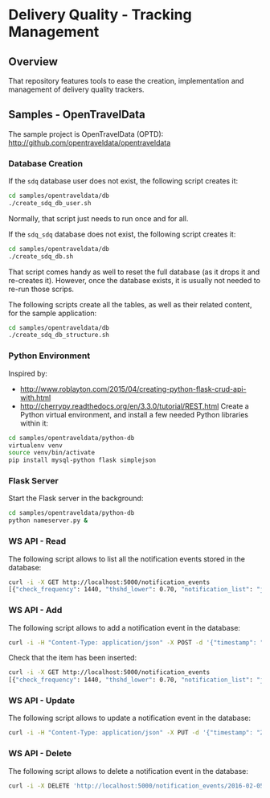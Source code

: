 # Delivery Quality - Tracking Management

## Overview
That repository features tools to ease the creation, implementation and management
of delivery quality trackers.

## Samples - OpenTravelData
The sample project is OpenTravelData (OPTD): http://github.com/opentraveldata/opentraveldata

### Database Creation
If the ```sdq``` database user does not exist, the following script creates it:
```bash
cd samples/opentraveldata/db
./create_sdq_db_user.sh
```
Normally, that script just needs to run once and for all.

If the ```sdq_sdq``` database does not exist, the following script creates it:
```bash
cd samples/opentraveldata/db
./create_sdq_db.sh
```
That script comes handy as well to reset the full database (as it drops it and re-creates it). However, once the database exists, it is usually not needed to re-run those scrips.

The following scripts create all the tables, as well as their related content, for the sample application:
```bash
cd samples/opentraveldata/db
./create_sdq_db_structure.sh
```

### Python Environment
Inspired by:
* http://www.roblayton.com/2015/04/creating-python-flask-crud-api-with.html
* http://cherrypy.readthedocs.org/en/3.3.0/tutorial/REST.html
Create a Python virtual environment, and install a few needed Python libraries within it:
```bash
cd samples/opentraveldata/python-db
virtualenv venv
source venv/bin/activate
pip install mysql-python flask simplejson
```

### Flask Server
Start the Flask server in the background:
```bash
cd samples/opentraveldata/python-db
python nameserver.py &
```

### WS API - Read
The following script allows to list all the notification events stored in the database:
```bash
curl -i -X GET http://localhost:5000/notification_events
[{"check_frequency": 1440, "thshd_lower": 0.70, "notification_list": "john@doe.me", "thshd_upper": 1.20, "content": "{\"notified_address_list\": \"john@doe.me\"}", "timestamp": "2016-02-01T08:00:00", "tag_list": "\"file\", \"opentraveldata\", \"optd_airline_por.csv\""}, {"check_frequency": 1440, "thshd_lower": 0.70, "notification_list": "john@doe.me", "thshd_upper": 1.20, "content": "{\"notified_address_list\": \"john@doe.me\"}", "timestamp": "2016-02-01T09:00:00", "tag_list": "\"file\", \"opentraveldata\", \"optd_airlines.csv\""}]
```

### WS API - Add
The following script allows to add a notification event in the database:
```bash
curl -i -H "Content-Type: application/json" -X POST -d '{"timestamp": "2016-02-05 20:00:00", "tag_list": "\"file\", \"opentraveldata\", \"optd_airlines.csv\"", "content": "{\"notified_address_list\": \"john@doe.me\"}"}' http://localhost:5000/add
```
Check that the item has been inserted:
```bash
curl -i -X GET http://localhost:5000/notification_events
[{"check_frequency": 1440, "thshd_lower": 0.70, "notification_list": "john@doe.me", "thshd_upper": 1.20, "content": "{\"notified_address_list\": \"john@doe.me\"}", "timestamp": "2016-02-01T08:00:00", "tag_list": "\"file\", \"opentraveldata\", \"optd_airline_por.csv\""}, {"check_frequency": 1440, "thshd_lower": 0.70, "notification_list": "john@doe.me", "thshd_upper": 1.20, "content": "{\"notified_address_list\": \"john@doe.me\"}", "timestamp": "2016-02-01T09:00:00", "tag_list": "\"file\", \"opentraveldata\", \"optd_airlines.csv\""}, {"check_frequency": 1440, "thshd_lower": 0.70, "notification_list": "john@doe.me", "thshd_upper": 1.20, "content": "{\"notified_address_list\": \"john@doe.me\"}", "timestamp": "2016-02-05T20:00:00", "tag_list": "\"file\", \"opentraveldata\", \"optd_airlines.csv\""}]
```

### WS API - Update
The following script allows to update a notification event in the database:
```bash
curl -i -H "Content-Type: application/json" -X PUT -d '{"timestamp": "2016-02-05 20:00:00", "tag_list": "\"file\", \"opentraveldata\", \"optd_airline_por.csv\"", "content": "{\"notified_address_list\": \"john@doe.me\"}"}' 'http://localhost:5000/notification_events/2016-02-05 20:00:00'
```

### WS API - Delete
The following script allows to delete a notification event in the database:
```bash
curl -i -X DELETE 'http://localhost:5000/notification_events/2016-02-05 20:00:00'
```
